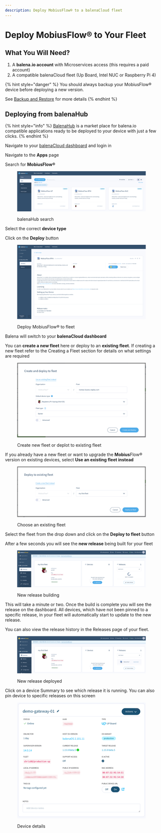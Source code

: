 ```yaml
---
description: Deploy MobiusFlow® to a balenaCloud fleet
---
```


# Deploy MobiusFlow® to Your Fleet

## What You Will Need?

1. A **balena.io account** with Microservices access (this requires a paid account)
2. A compatible balenaCloud fleet (Up Board, Intel NUC or Raspberry Pi 4)

{% hint style="danger" %}
You should always backup your MobiusFlow® device before deploying a new version.

See [Backup and Restore](../mobiusflow-r/backup-and-restore.md) for more details
{% endhint %}

## Deploying from balenaHub

{% hint style="info" %}
[BalenaHub](https://hub.balena.io/apps) is a market place for balena.io compatible applications ready to be deployed to your device with just a few clicks.
{% endhint %}

Navigate to your [balenaCloud dashboard](https://dashboard.balena-cloud.com/?) and login in

Navigate to the **Apps** page

Search for **MobiusFlow®**

<figure><img src="../../.gitbook/assets/BalenaHub Search.png" alt=""><figcaption><p>balenaHub search</p></figcaption></figure>

Select the correct **device type**

Click on the **Deploy** button

<figure><img src="../../.gitbook/assets/BalenaHub Deploy.png" alt=""><figcaption><p>Deploy MobiusFlow® to fleet</p></figcaption></figure>

Balena will switch to your **balenaCloud dashboard**

You can **create a new fleet** here or deploy to an **existing fleet**. If creating a new fleet refer to the Creating a Fleet section for details on what settings are required

<figure><img src="../../.gitbook/assets/Balena Deploy to Fleet.png" alt=""><figcaption><p>Create new fleet or deplot to existing fleet</p></figcaption></figure>

If you already have a new fleet or want to upgrade the **Mobius**Flow® version on existing devices, select **Use an existing fleet instead**

<figure><img src="../../.gitbook/assets/Balena Deploy to Existing Fleet.png" alt=""><figcaption><p>Choose an existing fleet</p></figcaption></figure>

Select the fleet from the drop down and click on the **Deploy to fleet** button

After a few seconds you will see the **new release** being built for your fleet

<figure><img src="../../.gitbook/assets/Balena Build Release.png" alt=""><figcaption><p>New release building</p></figcaption></figure>

This will take a minute or two. Once the build is complete you will see the release on the dashboard. All devices, which have not been pinned to a specific release, in your fleet will automatically start to update to the new release.

You can also view the release history in the Releases page of your fleet.

<figure><img src="../../.gitbook/assets/Balena Release Built.png" alt=""><figcaption><p>New release deployed</p></figcaption></figure>

Click on a device Summary to see which release it is running. You can also pin device to specific releases on this screen

<figure><img src="../../.gitbook/assets/Balena Device Details - Release.png" alt=""><figcaption><p>Device details</p></figcaption></figure>
